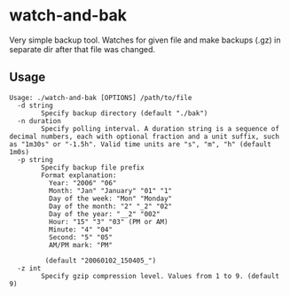 # watch-and-bak

Very simple backup tool.
Watches for given file and make backups (.gz) in separate dir after that file was changed.

## Usage

```
Usage: ./watch-and-bak [OPTIONS] /path/to/file
  -d string
    	Specify backup directory (default "./bak")
  -n duration
    	Specify polling interval. A duration string is a sequence of decimal numbers, each with optional fraction and a unit suffix, such as "1m30s" or "-1.5h". Valid time units are "s", "m", "h" (default 1m0s)
  -p string
    	Specify backup file prefix
    	Format explanation:	
    	  Year: "2006" "06"
    	  Month: "Jan" "January" "01" "1"
    	  Day of the week: "Mon" "Monday"
    	  Day of the month: "2" "_2" "02"
    	  Day of the year: "__2" "002"
    	  Hour: "15" "3" "03" (PM or AM)
    	  Minute: "4" "04"
    	  Second: "5" "05"
    	  AM/PM mark: "PM"
    	
    	 (default "20060102_150405_")
  -z int
    	Specify gzip compression level. Values from 1 to 9. (default 9)

```

